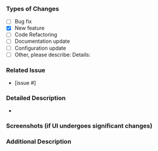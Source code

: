### Types of Changes
- [ ] Bug fix
- [x] New feature
- [ ] Code Refactoring
- [ ] Documentation update
- [ ] Configuration update
- [ ] Other, please describe:
      Details:

### Related Issue
- [issue #]


### Detailed Description
-



### Screenshots (if UI undergoes significant changes)


### Additional Description

